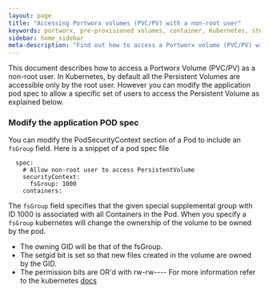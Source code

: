 ```yaml
---
layout: page
title: "Accessing Portworx volumes (PVC/PV) with a non-root user"
keywords: portworx, pre-provisioned volumes, container, Kubernetes, storage, Docker, k8s, flexvol, pv, persistent disk, StatefulSets
sidebar: home_sidebar
meta-description: "Find out how to access a Portworx volume (PVC/PV) with a non-root user"
---
```


This document describes how to access a Portworx Volume (PVC/PV) as a non-root user.
In Kubernetes, by default all the Persistent Volumes are accessible only by the root user. However you can modify the application pod spec
to allow a specific set of users to access the Persistent Volume as explained below.

### Modify the application POD spec

You can modify the PodSecurityContext section of a Pod to include an ```fsGroup``` field. Here is a snippet of a pod spec file

```
  spec:
    # Allow non-root user to access PersistentVolume
    securityContext:
      fsGroup: 1000
    containers:
```

The ```fsGroup``` field specifies that the given special supplemental group with ID 1000 is associated with all Containers in the Pod. When you specify a ```fsGroup``` kubernetes will change the ownership of the volume to be owned by the pod.
- The owning GID will be that of the fsGroup.
- The setgid bit is set so that new files created in the volume are owned by the GID.
- The permission bits are OR'd with rw-rw----
For more information refer to the kubernetes [docs](https://kubernetes.io/docs/tasks/configure-pod-container/security-context/)